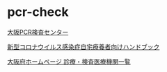 # pcr-check

[大阪PCR検査センター](https://osaka-pcr.jp/)

[新型コロナウイルス感染症自宅療養者向けハンドブック](https://www.fukushihoken.metro.tokyo.lg.jp/iryo/kansen/corona_portal/shien/zitakuryouyouhandbook.files/zitakuryouyouhandbook02.pdf)

[大阪府ホームページ 診療・検査医療機関一覧](https://pref-osaka.viewer.kintoneapp.com/public/0513c2014b31535d76ce0b6d4a6516e1399e3ae432a81f7b1c400569491589dc#/)
